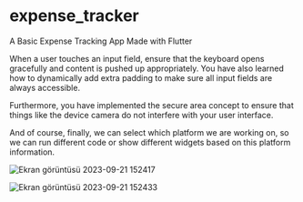 # expense_tracker

A Basic Expense Tracking App Made with Flutter

When a user touches an input field, ensure that the keyboard opens gracefully and content is pushed up appropriately. You have also learned how to dynamically add extra padding to make sure all input fields are always accessible.

Furthermore, you have implemented the secure area concept to ensure that things like the device camera do not interfere with your user interface.

And of course, finally, we can select which platform we are working on, so we can run different code or show different widgets based on this platform information.

![Ekran görüntüsü 2023-09-21 152417](https://github.com/KaradumanBahri/ExpenseTracker/assets/46449677/c5cbc9ff-a8ab-4add-8351-7473214c67fc)

![Ekran görüntüsü 2023-09-21 152433](https://github.com/KaradumanBahri/ExpenseTracker/assets/46449677/e5c01045-72af-4efc-b8e9-a8611694b551)
